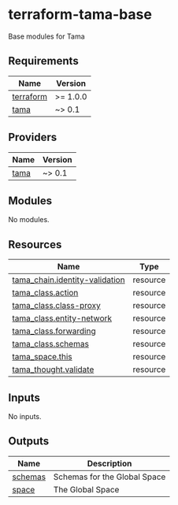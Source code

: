 # terraform-tama-base
Base modules for Tama

<!-- BEGIN_TF_DOCS -->
## Requirements

| Name | Version |
|------|---------|
| <a name="requirement_terraform"></a> [terraform](#requirement\_terraform) | >= 1.0.0 |
| <a name="requirement_tama"></a> [tama](#requirement\_tama) | ~> 0.1 |

## Providers

| Name | Version |
|------|---------|
| <a name="provider_tama"></a> [tama](#provider\_tama) | ~> 0.1 |

## Modules

No modules.

## Resources

| Name | Type |
|------|------|
| [tama_chain.identity-validation](https://registry.terraform.io/providers/upmaru/tama/latest/docs/resources/chain) | resource |
| [tama_class.action](https://registry.terraform.io/providers/upmaru/tama/latest/docs/resources/class) | resource |
| [tama_class.class-proxy](https://registry.terraform.io/providers/upmaru/tama/latest/docs/resources/class) | resource |
| [tama_class.entity-network](https://registry.terraform.io/providers/upmaru/tama/latest/docs/resources/class) | resource |
| [tama_class.forwarding](https://registry.terraform.io/providers/upmaru/tama/latest/docs/resources/class) | resource |
| [tama_class.schemas](https://registry.terraform.io/providers/upmaru/tama/latest/docs/resources/class) | resource |
| [tama_space.this](https://registry.terraform.io/providers/upmaru/tama/latest/docs/resources/space) | resource |
| [tama_thought.validate](https://registry.terraform.io/providers/upmaru/tama/latest/docs/resources/thought) | resource |

## Inputs

No inputs.

## Outputs

| Name | Description |
|------|-------------|
| <a name="output_schemas"></a> [schemas](#output\_schemas) | Schemas for the Global Space |
| <a name="output_space"></a> [space](#output\_space) | The Global Space |
<!-- END_TF_DOCS -->